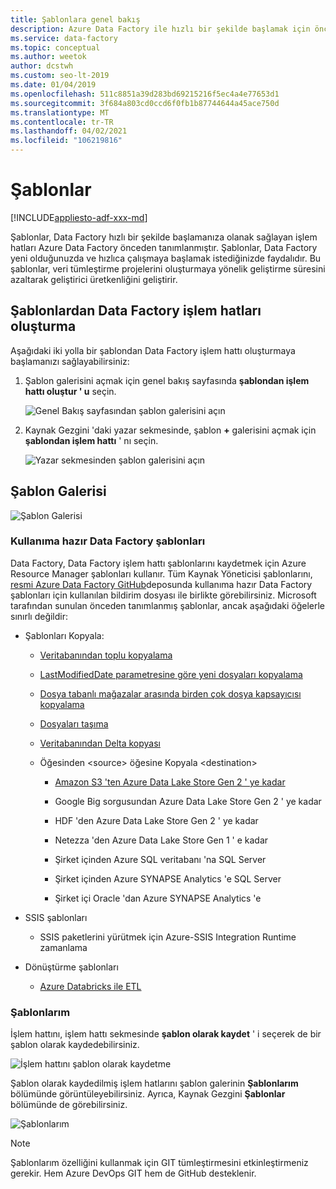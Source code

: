 ```yaml
---
title: Şablonlara genel bakış
description: Azure Data Factory ile hızlı bir şekilde başlamak için önceden tanımlanmış bir şablon kullanmayı öğrenin.
ms.service: data-factory
ms.topic: conceptual
ms.author: weetok
author: dcstwh
ms.custom: seo-lt-2019
ms.date: 01/04/2019
ms.openlocfilehash: 511c8851a39d283bd69215216f5ec4a4e77653d1
ms.sourcegitcommit: 3f684a803cd0ccd6f0fb1b87744644a45ace750d
ms.translationtype: MT
ms.contentlocale: tr-TR
ms.lasthandoff: 04/02/2021
ms.locfileid: "106219816"
---
```

# <a name="templates"></a>Şablonlar

[!INCLUDE[appliesto-adf-xxx-md](includes/appliesto-adf-xxx-md.md)]

Şablonlar, Data Factory hızlı bir şekilde başlamanıza olanak sağlayan işlem hatları Azure Data Factory önceden tanımlanmıştır. Şablonlar, Data Factory yeni olduğunuzda ve hızlıca çalışmaya başlamak istediğinizde faydalıdır. Bu şablonlar, veri tümleştirme projelerini oluşturmaya yönelik geliştirme süresini azaltarak geliştirici üretkenliğini geliştirir.

## <a name="create-data-factory-pipelines-from-templates"></a>Şablonlardan Data Factory işlem hatları oluşturma

Aşağıdaki iki yolla bir şablondan Data Factory işlem hattı oluşturmaya başlamanızı sağlayabilirsiniz:

1.  Şablon galerisini açmak için genel bakış sayfasında **şablondan işlem hattı oluştur ' u** seçin.

    ![Genel Bakış sayfasından şablon galerisini açın](media/solution-templates-introduction/templates-intro-image1.png)

1.  Kaynak Gezgini 'daki yazar sekmesinde, şablon **+** galerisini açmak için **şablondan işlem hattı** ' nı seçin.

    ![Yazar sekmesinden şablon galerisini açın](media/solution-templates-introduction/templates-intro-image2.png)

## <a name="template-gallery"></a>Şablon Galerisi

![Şablon Galerisi](media/solution-templates-introduction/templates-intro-image3.png)

### <a name="out-of-the-box-data-factory-templates"></a>Kullanıma hazır Data Factory şablonları

Data Factory, Data Factory işlem hattı şablonlarını kaydetmek için Azure Resource Manager şablonları kullanır. Tüm Kaynak Yöneticisi şablonlarını, [resmi Azure Data Factory GitHub](https://github.com/Azure/Azure-DataFactory/tree/master/templates)deposunda kullanıma hazır Data Factory şablonları için kullanılan bildirim dosyası ile birlikte görebilirsiniz. Microsoft tarafından sunulan önceden tanımlanmış şablonlar, ancak aşağıdaki öğelerle sınırlı değildir:

-   Şablonları Kopyala:

    -   [Veritabanından toplu kopyalama](solution-template-bulk-copy-with-control-table.md)
    
    -   [LastModifiedDate parametresine göre yeni dosyaları kopyalama](solution-template-copy-new-files-lastmodifieddate.md)

    -   [Dosya tabanlı mağazalar arasında birden çok dosya kapsayıcısı kopyalama](solution-template-copy-files-multiple-containers.md)

    -   [Dosyaları taşıma](solution-template-move-files.md)

    -   [Veritabanından Delta kopyası](solution-template-delta-copy-with-control-table.md)

    -   Öğesinden \<source\> öğesine Kopyala \<destination\>

        -   [Amazon S3 'ten Azure Data Lake Store Gen 2 ' ye kadar](solution-template-migration-s3-azure.md)

        -   Google Big sorgusundan Azure Data Lake Store Gen 2 ' ye kadar

        -   HDF 'den Azure Data Lake Store Gen 2 ' ye kadar

        -   Netezza 'den Azure Data Lake Store Gen 1 ' e kadar

        -   Şirket içinden Azure SQL veritabanı 'na SQL Server

        -   Şirket içinden Azure SYNAPSE Analytics 'e SQL Server

        -   Şirket içi Oracle 'dan Azure SYNAPSE Analytics 'e

-   SSIS şablonları

    -   SSIS paketlerini yürütmek için Azure-SSIS Integration Runtime zamanlama

-   Dönüştürme şablonları

    -   [Azure Databricks ile ETL](solution-template-databricks-notebook.md)

### <a name="my-templates"></a>Şablonlarım

İşlem hattını, işlem hattı sekmesinde **şablon olarak kaydet** ' i seçerek de bir şablon olarak kaydedebilirsiniz.

![İşlem hattını şablon olarak kaydetme](media/solution-templates-introduction/templates-intro-image4.png)

Şablon olarak kaydedilmiş işlem hatlarını şablon galerinin **Şablonlarım** bölümünde görüntüleyebilirsiniz. Ayrıca, Kaynak Gezgini **Şablonlar** bölümünde de görebilirsiniz.

![Şablonlarım](media/solution-templates-introduction/templates-intro-image5.png)

> [!NOTE]
> Şablonlarım özelliğini kullanmak için GIT tümleştirmesini etkinleştirmeniz gerekir. Hem Azure DevOps GIT hem de GitHub desteklenir.
